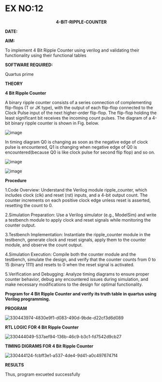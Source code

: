 # EX NO:12
<P align='center'> <b>4-BIT-RIPPLE-COUNTER</b>

**DATE:**

**AIM:**

To implement  4 Bit Ripple Counter using verilog and validating their functionality using their functional tables

**SOFTWARE REQUIRED:**

Quartus prime

**THEORY**

**4 Bit Ripple Counter**

A binary ripple counter consists of a series connection of complementing flip-flops (T or JK type), with the output of each flip-flop connected to the Clock Pulse input of the next higher-order flip-flop. The flip-flop holding the least significant bit receives the incoming count pulses. The diagram of a 4-bit binary ripple counter is shown in Fig. below.

![image](https://github.com/naavaneetha/4-BIT-RIPPLE-COUNTER/assets/154305477/cb4b74d4-31ab-4359-95d0-d22e67daba13)

In timing diagram Q0 is changing as soon as the negative edge of clock pulse is encountered, Q1 is changing when negative edge of Q0 is encountered(because Q0 is like clock pulse for second flip flop) and so on.

![image](https://github.com/naavaneetha/4-BIT-RIPPLE-COUNTER/assets/154305477/a573a7d6-014e-4e54-93e6-e2ac9530960b)

![image](https://github.com/naavaneetha/4-BIT-RIPPLE-COUNTER/assets/154305477/85e1958a-2fc1-49bb-9a9f-d58ccbf3663c)

**Procedure**

1.Code Overview: Understand the Verilog module ripple_counter, which includes clock (clk) and reset (rst) inputs, and a 4-bit output count. The counter increments on each positive clock edge unless reset is asserted, resetting the count to 0.

2.Simulation Preparation: Use a Verilog simulator (e.g., ModelSim) and write a testbench module to apply clock and reset signals while monitoring the counter output.

3.Testbench Implementation: Instantiate the ripple_counter module in the testbench, generate clock and reset signals, apply them to the counter module, and observe the count output.

4.Simulation Execution: Compile both the counter module and the testbench, simulate the design, and verify that the counter counts from 0 to 15 (binary 1111) and resets to 0 when the reset signal is activated.

5.Verification and Debugging: Analyze timing diagrams to ensure proper counter behavior, debug any encountered issues during simulation, and make necessary modifications to the design for optimal functionality.


**Program for 4 Bit Ripple Counter and verify its truth table in quartus using Verilog programming.**



**PROGRAM**

![330443974-4830e9f1-d083-490d-9bde-d22cf3d6d089](https://github.com/karuniya2005/4-BIT-RIPPLE-COUNTER/assets/161425769/de75b5a7-8cf6-4f5a-978a-46cf59bdf177)

**RTL LOGIC FOR 4 Bit Ripple Counter**

![330444049-537aef94-136b-46c9-b3c1-fd7542d9cb27](https://github.com/karuniya2005/4-BIT-RIPPLE-COUNTER/assets/161425769/e8a9f0f9-1217-4e48-a364-3c4551f4f567)

**TIMING DIGRAMS FOR 4 Bit Ripple Counter**

![330444124-fcbff3e1-a537-4de4-9d41-a0c4976747f4](https://github.com/karuniya2005/4-BIT-RIPPLE-COUNTER/assets/161425769/855631ba-ee38-4d53-834c-e35d513cf2f8)

**RESULTS**

 Thus, program excueted successfully
